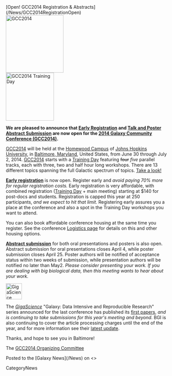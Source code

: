 <div class='newsItemHeader'>[Open! GCC2014 Registration & Abstracts](/News/GCC2014RegistrationOpen)</div>

<div class='left'><a href='/Events/GCC2014/'><img src='/Images/Logos/GCC2014LogoTall200.png' alt='GCC2014' height="180" /></a></div>
<div class='right'><a href='/Events/GCC2014/TrainingDay/'><img src='/Images/Logos/GCC2014TDLogo150.png' alt='GCC2014 Training Day' height="150" /></a></div>

**We are pleased to announce that [Early Registration](/Events/GCC2014/Register) and [Talk and Poster Abstract Submission](/Events/GCC2014/Abstracts) are now open for the [2014 Galaxy Community Conference (GCC2014)](/Events/GCC2014).**

[GCC2014](/Events/GCC2014) will be held at the [Homewood Campus](http://webapps.jhu.edu/jhuniverse/information_about_hopkins/campuses/homewood_campus/) of [Johns Hopkins University](http://jhu.edu), in [Baltimore, Maryland](http://visitors.baltimorecity.gov/), United States, from June 30 through July 2, 2014.  [GCC2014](/Events/GCC2014) starts with a [Training Day](/Events/GCC2014/TrainingDay) featuring ~~four~~ *five* parallel tracks, each with three, two and half hour long workshops. There are 13 different topics spanning the full Galactic spectrum of topics.  [Take a look!](/Events/GCC2014/TrainingDay)

**[Early registration](/Events/GCC2014/Register)** is now open. Register early and *avoid paying 70% more for regular registration costs.*  Early registration is very affordable, with combined registration ([Training Day](/Events/GCC2014/TrainingDay) + main meeting) starting at $140 for post-docs and students. Registration is capped this year at 250 participants, *and we expect to hit that limit*.  Registering early assures you a place at the conference and also a spot in the Training Day workshops you want to attend.  

You can also book affordable conference housing at the same time you register.  See the conference [Logistics page](/Events/GCC2014/Logistics) for details on this and other housing options.

**[Abstract submission](/Events/GCC2014/Abstracts)** for both oral presentations and posters is also open.  Abstract submission for oral presentations closes April 4, while poster submission closes April 25.  Poster authors will be notified of acceptance status within two weeks of submission, while presentation authors will be notified no later than May2.  *Please consider presenting your work. If you are dealing with big biological data, then this meeting wants to hear about your work.*  

<div class='right'><a href='http://www.gigasciencejournal.com/'><img src='/Images/Logos/GigaScienceLogo250.png' alt='GigaScience Journal' height="50" /></a></div>

The *[GigaScience](http://www.gigasciencejournal.com/)* "Galaxy: Data Intensive and Reproducible Research" series announced for the last conference has published its [first papers](http://www.gigasciencejournal.com/series/Galaxy), *and is continuing to take submissions for this year's meeting and beyond*. BGI is also continuing to cover the article processing charges until the end of the year, and for more information see their [latest update](http://blogs.biomedcentral.com/gigablog/2014/02/06/rewarding-reproducibility-first-papers-in-our-galaxy-series-utilizing-our-gigagalaxy-platform/).


Thanks, and hope to see you in Baltimore!

The [GCC2014 Organizing Committee](/Events/GCC2014/Organizers)

<div class='newsItemFooter'>Posted to the [Galaxy News](/News) on <<Date(2014-02-14T20:52:36Z)>></div>

CategoryNews
